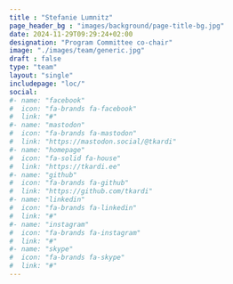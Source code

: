 ```yaml
---
title : "Stefanie Lumnitz"
page_header_bg : "images/background/page-title-bg.jpg"
date: 2024-11-29T09:29:24+02:00
designation: "Program Committee co-chair"
image: "./images/team/generic.jpg"
draft : false
type: "team"
layout: "single"
includepage: "loc/"
social:
#- name: "facebook"
#  icon: "fa-brands fa-facebook"
#  link: "#"
#- name: "mastodon"
#  icon: "fa-brands fa-mastodon"
#  link: "https://mastodon.social/@tkardi"
#- name: "homepage"
#  icon: "fa-solid fa-house"
#  link: "https://tkardi.ee"
#- name: "github"
#  icon: "fa-brands fa-github"
#  link: "https://github.com/tkardi"
#- name: "linkedin"
#  icon: "fa-brands fa-linkedin"
#  link: "#"
#- name: "instagram"
#  icon: "fa-brands fa-instagram"
#  link: "#"
#- name: "skype"
#  icon: "fa-brands fa-skype"
#  link: "#"
---
```

